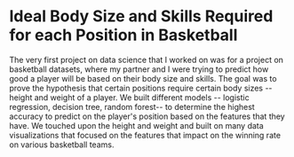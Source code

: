 # Ideal Body Size and Skills Required for each Position in Basketball

The very first project on data science that I worked on was for a project on basketball datasets, where my partner and I were trying to predict how good a player will be based on their body size and skills. The goal was to prove the hypothesis that certain positions require certain body sizes -- height and weight of a player. We built different models -- logistic regression, decision tree, random forest-- to determine the highest accuracy to predict on the player's position based on the features that they have. We touched upon the height and weight and built on many data visualizations that focused on the features that impact on the winning rate on various basketball teams. 
